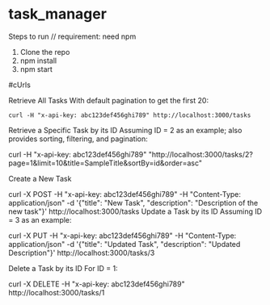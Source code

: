 # task_manager

Steps to run // requirement: need npm 

1. Clone the repo
2. npm install
3. npm start


#cUrls

Retrieve All Tasks
With default pagination to get the first 20:

```curl -H "x-api-key: abc123def456ghi789" http://localhost:3000/tasks```

Retrieve a Specific Task by its ID
Assuming ID = 2 as an example; also provides sorting, filtering, and pagination:

curl -H "x-api-key: abc123def456ghi789" "http://localhost:3000/tasks/2?page=1&limit=10&title=SampleTitle&sortBy=id&order=asc"


Create a New Task

curl -X POST -H "x-api-key: abc123def456ghi789" -H "Content-Type: application/json" -d '{"title": "New Task", "description": "Description of the new task"}' http://localhost:3000/tasks
Update a Task by its ID
Assuming ID = 3 as an example:

curl -X PUT -H "x-api-key: abc123def456ghi789" -H "Content-Type: application/json" -d '{"title": "Updated Task", "description": "Updated Description"}' http://localhost:3000/tasks/3


Delete a Task by its ID
For ID = 1:

curl -X DELETE -H "x-api-key: abc123def456ghi789" http://localhost:3000/tasks/1
